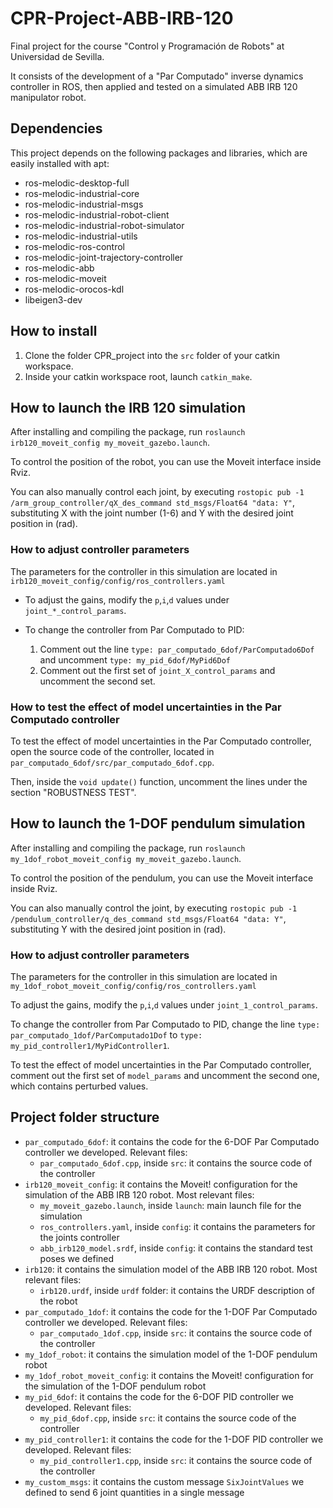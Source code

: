 # CPR-Project-ABB-IRB-120

Final project for the course "Control y Programación de Robots" at Universidad de Sevilla.

It consists of the development of a "Par Computado" inverse dynamics controller in ROS, then applied and tested on a simulated ABB IRB 120 manipulator robot.

## Dependencies

This project depends on the following packages and libraries, which are easily installed with apt:

- ros-melodic-desktop-full
- ros-melodic-industrial-core
- ros-melodic-industrial-msgs
- ros-melodic-industrial-robot-client
- ros-melodic-industrial-robot-simulator
- ros-melodic-industrial-utils
- ros-melodic-ros-control
- ros-melodic-joint-trajectory-controller
- ros-melodic-abb
- ros-melodic-moveit
- ros-melodic-orocos-kdl
- libeigen3-dev

## How to install

1. Clone the folder CPR_project into the `src` folder of your catkin workspace.
2. Inside your catkin workspace root, launch `catkin_make`.

## How to launch the IRB 120 simulation

After installing and compiling the package, run `roslaunch irb120_moveit_config my_moveit_gazebo.launch`.

To control the position of the robot, you can use the Moveit interface inside Rviz.

You can also manually control each joint, by executing `rostopic pub -1 /arm_group_controller/qX_des_command std_msgs/Float64 "data: Y"`, substituting X with the joint number (1-6) and Y with the desired joint position in (rad).

### How to adjust controller parameters

The parameters for the controller in this simulation are located in `irb120_moveit_config/config/ros_controllers.yaml`

- To adjust the gains, modify the `p`,`i`,`d` values under `joint_*_control_params`.

- To change the controller from Par Computado to PID:
	1. Comment out the line `type: par_computado_6dof/ParComputado6Dof` and uncomment `type: my_pid_6dof/MyPid6Dof`
	2. Comment out the first set of `joint_X_control_params` and uncomment the second set.

### How to test the effect of model uncertainties in the Par Computado controller

To test the effect of model uncertainties in the Par Computado controller, open the source code of the controller, located in `par_computado_6dof/src/par_computado_6dof.cpp`.

Then, inside the `void update()` function, uncomment the lines under the section "ROBUSTNESS TEST".

## How to launch the 1-DOF pendulum simulation

After installing and compiling the package, run `roslaunch my_1dof_robot_moveit_config my_moveit_gazebo.launch`.

To control the position of the pendulum, you can use the Moveit interface inside Rviz.

You can also manually control the joint, by executing `rostopic pub -1 /pendulum_controller/q_des_command std_msgs/Float64 "data: Y"`, substituting Y with the desired joint position in (rad).

### How to adjust controller parameters

The parameters for the controller in this simulation are located in `my_1dof_robot_moveit_config/config/ros_controllers.yaml`

To adjust the gains, modify the `p`,`i`,`d` values under `joint_1_control_params`.

To change the controller from Par Computado to PID, change the line `type: par_computado_1dof/ParComputado1Dof` to `type: my_pid_controller1/MyPidController1`.

To test the effect of model uncertainties in the Par Computado controller, comment out the first set of `model_params` and uncomment the second one, which contains perturbed values.

## Project folder structure

- `par_computado_6dof`: it contains the code for the 6-DOF Par Computado controller we developed. Relevant files:
	- `par_computado_6dof.cpp`, inside `src`: it contains the source code of the controller
- `irb120_moveit_config`: it contains the Moveit! configuration for the simulation of the ABB IRB 120 robot. Most relevant files:
	- `my_moveit_gazebo.launch`, inside `launch`: main launch file for the simulation
	- `ros_controllers.yaml`, inside `config`: it contains the parameters for the joints controller
	- `abb_irb120_model.srdf`, inside `config`: it contains the standard test poses we defined
- `irb120`: it contains the simulation model of the ABB IRB 120 robot. Most relevant files:
	- `irb120.urdf`, inside `urdf` folder: it contains the URDF description of the robot
- `par_computado_1dof`: it contains the code for the 1-DOF Par Computado controller we developed. Relevant files:
	- `par_computado_1dof.cpp`, inside `src`: it contains the source code of the controller
- `my_1dof_robot`: it contains the simulation model of the 1-DOF pendulum robot
- `my_1dof_robot_moveit_config`: it contains the Moveit! configuration for the simulation of the 1-DOF pendulum robot
- `my_pid_6dof`: it contains the code for the 6-DOF PID controller we developed. Relevant files:
	- `my_pid_6dof.cpp`, inside `src`: it contains the source code of the controller
- `my_pid_controller1`: it contains the code for the 1-DOF PID controller we developed. Relevant files:
	- `my_pid_controller1.cpp`, inside `src`: it contains the source code of the controller
- `my_custom_msgs`: it contains the custom message `SixJointValues` we defined to send 6 joint quantities in a single message


